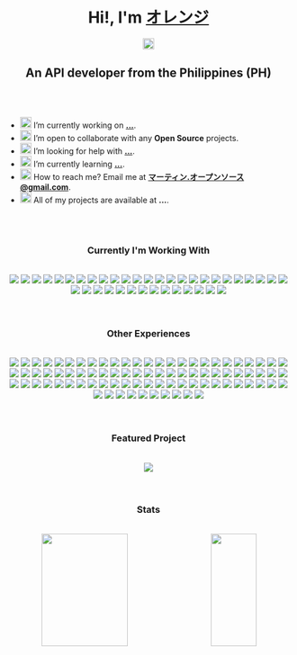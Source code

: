 <!-- ###########################################################         Hi       ########################################################### -->

<h1 align="center">Hi!, I'm <a href="https://oren-ji.github.io/">オレンジ</a></h1>

<!-- ###########################################################       Social     ########################################################### -->

<p align="center">
  <a href="https://github.com/oren-ji" target="blank">
  <img align="center" 
    src="https://cdn.jsdelivr.net/npm/simple-icons@3.12.0/icons/github.svg"
    alt="oren-ji" 
    height="20" width="20"/>
  </a>

</p>

<!-- ###########################################################       Tag        ########################################################### -->

<h2 align="center">An API developer from the Philippines (PH)</h2>

<br>
<br>

<!-- ###########################################################       Bio        ########################################################### -->

- <span><img width="20px" src="https://img.icons8.com/color/48/000000/source-code.png"/> I’m currently working on **[...](#)**.</span>
- <span><img width="20px" src="https://img.icons8.com/color/48/000000/teamwork.png"/> I’m open to collaborate with any **Open Source** projects.</span>
- <span><img width="20px" src="https://img.icons8.com/color/48/000000/connectivity-and-help.png"/> I’m looking for help with **[...](#)**.</span>
- <span><img width="20px" src="https://img.icons8.com/color/48/000000/learning.png"/> I’m currently learning **[...](#)**.</span>
- <span><img width="20px" src="https://img.icons8.com/color/48/000000/important-mail.png"/> How to reach me? Email me at **[マーティン.オープンソース@gmail.com](mailto:martin.opensource@gmail.com)**.<span>
- <span><img width="20px" src="https://img.icons8.com/color/48/000000/prototype.png"/> All of my projects are available at **...**.<span>

<br>
<br>

<!-- ###########################################################      Skills      ########################################################### -->

<h3 align="center">Currently I'm Working With</h3>

<br>

<div align="center">
  <!-- Languages -->
  <img src="https://img.shields.io/badge/kotlin-7F52FF?style=flat&logo=kotlin&logoColor=white"/>
  <img src="https://img.shields.io/badge/java-007396?style=flat&logo=java&logoColor=white"/>
  <!-- Scripting -->
  <img src="https://img.shields.io/badge/markdown-000000?style=flat&logo=markdown&logoColor=white"/>
  <!-- Front-end Frameworks, Libraries -->
  <!-- CMS Frameworks, Libraries -->
  <!-- Back-end Frameworks, Libraries -->
  <img src="https://img.shields.io/badge/quarkus-4695EB?style=flat&logo=quarkus&logoColor=white"/>
  <img src="https://img.shields.io/badge/hibernate-59666C?style=flat&logo=hibernate&logoColor=white"/>
  <!-- Machine Learning Frameworks, Libraries -->
  <!-- Other Frameworks, Libraries -->
  <img src="https://img.shields.io/badge/swagger-85EA2D?style=flat&logo=swagger&logoColor=white"/>
  <!-- Models -->
  <img src="https://img.shields.io/badge/json-000000?style=flat&logo=json&logoColor=white"/>
  <!-- Authentications -->
  <img src="https://img.shields.io/badge/jwt-000000?style=flat&logo=jsonwebtokens&logoColor=white"/>
  <img src="https://img.shields.io/badge/authy-EC1C24?style=flat&logo=authy&logoColor=white"/>
  <!-- API Tools -->
  <img src="https://img.shields.io/badge/postman-FF6C37?style=flat&logo=postman&logoColor=white"/>
  <!-- Linters / Scanners -->
  <img src="https://img.shields.io/badge/sonarlint-CB2029?style=flat&logo=sonarlint&logoColor=white"/>
  <img src="https://img.shields.io/badge/sonarqube-4E9BCD?style=flat&logo=sonarqube&logoColor=white"/>
  <!-- Package Managers / Build Tools -->
  <img src="https://img.shields.io/badge/gradle-02303A?style=flat&logo=gradle&logoColor=white"/>
  <!-- Databases -->
  <img src="https://img.shields.io/badge/postgresql-4169E1?style=flat&logo=postgresql&logoColor=white"/>
  <!-- Database Tools -->
  <!-- Reporting Tools -->
  <!-- CI/CD -->
  <img src="https://img.shields.io/badge/docker-2496ED?style=flat&logo=docker&logoColor=white"/>
  <!-- Servers -->
  <!-- Fiddles -->
  <!-- Cloud Platforms -->
  <img src="https://img.shields.io/badge/gcp-4285F4?style=flat&logo=googlecloud&logoColor=white"/>
  <!-- Cloud Technologies -->
  <img src="https://img.shields.io/badge/kubernetes-326CE5?style=flat&logo=kubernetes&logoColor=white"/>
  <img src="https://img.shields.io/badge/elastic stack-005571?style=flat&logo=elasticstack&logoColor=white"/>
  <!-- Version Control Tools-->
  <img src="https://img.shields.io/badge/git-F05032?style=flat&logo=git&logoColor=white"/>
  <img src="https://img.shields.io/badge/bitbucket-0052CC?style=flat&logo=bitbucket&logoColor=white"/>
  <img src="https://img.shields.io/badge/github-181717?style=flat&logo=github&logoColor=white"/>
  <img src="https://img.shields.io/badge/dependabot-025E8C?style=flat&logo=dependabot&logoColor=white"/>
  <img src="https://img.shields.io/badge/gitignore-204ECF?style=flat&logo=gitignore.io&logoColor=white"/>
  <!-- Editors/IDEs -->
  <img src="https://img.shields.io/badge/intellij idea-000000?style=flat&logo=intellijidea&logoColor=white"/>
  <img src="https://img.shields.io/badge/vscode-007ACC?style=flat&logo=visualstudiocode&logoColor=white"/>
  <!-- Virtualizations -->
  <!-- OSes -->
  <img src="https://img.shields.io/badge/windows-0078D6?style=flat&logo=windows&logoColor=white"/>
  <img src="https://img.shields.io/badge/ubuntu-E95420?style=flat&logo=ubuntu&logoColor=white"/>
  <!-- Terminals -->
  <img src="https://img.shields.io/badge/cmd-4D4D4D?style=flat&logo=windowsterminal&logoColor=white"/>
  <!-- Remote Tools -->
  <img src="https://img.shields.io/badge/anydesk-EF443B?style=flat&logo=anydesk&logoColor=white"/>
  <!-- Project Management Tools -->
  <img src="https://img.shields.io/badge/jira-0052CC?style=flat&logo=jira&logoColor=white"/>
  <img src="https://img.shields.io/badge/ms outlook-0078D4?style=flat&logo=microsoftoutlook&logoColor=white"/>
  <img src="https://img.shields.io/badge/ms teams-6264A7?style=flat&logo=microsoftteams&logoColor=white"/>
  <img src="https://img.shields.io/badge/gmail-EA4335?style=flat&logo=gmail&logoColor=white"/>
  <img src="https://img.shields.io/badge/google chat-00AC47?style=flat&logo=googlechat&logoColor=white"/>
  <!-- Documentation Tools -->
  <img src="https://img.shields.io/badge/google sheets-34A853?style=flat&logo=googlesheets&logoColor=white"/>
  <img src="https://img.shields.io/badge/diagrams.net-F88705?style=flat&logo=diagrams.net&logoColor=white"/>
  <img src="https://img.shields.io/badge/grammarly-15C39A?style=flat&logo=grammarly&logoColor=white"/>
  <!-- Browsers -->
  <img src="https://img.shields.io/badge/chrome-4285F4?style=flat&logo=googlechrome&logoColor=white"/>
  <!-- References -->
  <img src="https://img.shields.io/badge/stack overflow-F58025?style=flat&logo=stackoverflow&logoColor=white"/>
</div>

<br>
<br>


<!-- ###########################################################   Experiences    ########################################################### -->

<h3 align="center">Other Experiences</h3>

<br>

<div align="center">
  <!-- Languages -->
  <img src="https://img.shields.io/badge/javascript-F7DF1E?style=flat&logo=javascript&logoColor=white"/>
  <img src="https://img.shields.io/badge/typescript-3178C6?style=flat&logo=typescript&logoColor=white"/>
  <img src="https://img.shields.io/badge/php-777BB4?style=flat&logo=php&logoColor=white"/>
  <img src="https://img.shields.io/badge/scala-DC322F?style=flat&logo=scala&logoColor=white"/>
  <!-- Scripting -->
  <img src="https://img.shields.io/badge/html5-E34F26?style=flat&logo=html5&logoColor=white"/>
  <img src="https://img.shields.io/badge/css3-1572B6?style=flat&logo=css3&logoColor=white"/>
  <!-- Front-end Frameworks, Libraries -->
  <img src="https://img.shields.io/badge/react-61DAFB?style=flat&logo=react&logoColor=white"/>
  <img src="https://img.shields.io/badge/Sencha-86BC40?style=flat&logo=sencha&logoColor=white"/>
  <img src="https://img.shields.io/badge/bootstrap-7952B3?style=flat&logo=bootstrap&logoColor=white"/>
  <img src="https://img.shields.io/badge/font awesome-528DD7?style=flat&logo=fontawesome&logoColor=white"/>
  <!-- CMS Frameworks, Libraries -->
  <img src="https://img.shields.io/badge/wordpress-21759B?style=flat&logo=wordpress&logoColor=white"/>
  <!-- Back-end Frameworks, Libraries -->
  <img src="https://img.shields.io/badge/koa-33333D?style=flat&logo=koa&logoColor=white"/>
  <img src="https://img.shields.io/badge/node.js-339933?style=flat&logo=node.js&logoColor=white"/>
  <img src="https://img.shields.io/badge/codeigniter-EF4223?style=flat&logo=codeigniter&logoColor=white"/>
  <!-- Machine Learning Frameworks, Libraries -->
  <img src="https://img.shields.io/badge/tensorflow-FF6F00?style=flat&logo=tensorflow&logoColor=white"/>
  <img src="https://img.shields.io/badge/pandas-150458?style=flat&logo=pandas&logoColor=white"/>
  <img src="https://img.shields.io/badge/scikit learn-F7931E?style=flat&logo=scikit-learn&logoColor=white"/>
  <!-- Other Frameworks, Libraries -->
  <img src="https://img.shields.io/badge/kafka-231F20?style=flat&logo=apachekafka&logoColor=white"/>
  <img src="https://img.shields.io/badge/underscore.js-0371B5?style=flat&logo=underscore.js&logoColor=white"/>
  <img src="https://img.shields.io/badge/chai-A30701?style=flat&logo=chai&logoColor=white"/>
  <img src="https://img.shields.io/badge/mocha-8D6748?style=flat&logo=mocha&logoColor=white"/>
  <!-- Models -->
  <!-- Authentications -->
  <!-- API Tools -->
  <img src="https://img.shields.io/badge/insomnia-4000BF?style=flat&logo=insomnia&logoColor=white"/>
  <img src="https://img.shields.io/badge/curl-073551?style=flat&logo=curl&logoColor=white"/>
  <!-- Linters / Scanners -->
  <img src="https://img.shields.io/badge/eslint-4B32C3?style=flat&logo=eslint&logoColor=white"/>
  <!-- Package Managers / Build Tools -->
  <img src="https://img.shields.io/badge/npm-CB3837?style=flat&logo=npm&logoColor=white"/>
  <img src="https://img.shields.io/badge/yarn-2C8EBB?style=flat&logo=yarn&logoColor=white"/>
  <img src="https://img.shields.io/badge/chocolatey-80B5E3?style=flat&logo=chocolatey&logoColor=white"/>
  <img src="https://img.shields.io/badge/composer-885630?style=flat&logo=composer&logoColor=white"/>
  <img src="https://img.shields.io/badge/babel-F9DC3E?style=flat&logo=babel&logoColor=white"/>
  <img src="https://img.shields.io/badge/webpack-8DD6F9?style=flat&logo=webpack&logoColor=white"/>
  <!-- Databases -->
  <img src="https://img.shields.io/badge/cassandra-1287B1?style=flat&logo=apachecassandra&logoColor=white"/>
  <img src="https://img.shields.io/badge/mongodb-47A24B?style=flat&logo=mongodb&logoColor=white"/>
  <img src="https://img.shields.io/badge/redis-DC382D?style=flat&logo=redis&logoColor=white"/>
  <img src="https://img.shields.io/badge/mysql-4479A1?style=flat&logo=mysql&logoColor=white"/>
  <img src="https://img.shields.io/badge/sqlite-003B57?style=flat&logo=sqlite&logoColor=white"/>
  <img src="https://img.shields.io/badge/ms sql server-CC2927?style=flat&logo=microsoftsqlserver&logoColor=white"/>
  <img src="https://img.shields.io/badge/ms access-A4373A?style=flat&logo=microsoftaccess&logoColor=white"/>
  <!-- Database Tools -->
  <img src="https://img.shields.io/badge/phpmyadmin-6C78AF?style=flat&logo=phpmyadmin&logoColor=white"/>
  <img src="https://img.shields.io/badge/datagrip-000000?style=flat&logo=datagrip&logoColor=white"/>
  <!-- Reporting Tools -->
  <img src="https://img.shields.io/badge/metabase-509EE3?style=flat&logo=metabase&logoColor=white"/>
  <!-- CI/CD -->
  <img src="https://img.shields.io/badge/portainer-13BEF9?style=flat&logo=portainer&logoColor=white"/>
  <!-- Servers -->
  <img src="https://img.shields.io/badge/apache-D22128?style=flat&logo=apache&logoColor=white"/>
  <img src="https://img.shields.io/badge/nginx-009639?style=flat&logo=nginx&logoColor=white"/>
  <img src="https://img.shields.io/badge/xampp-FB7A24?style=flat&logo=xampp&logoColor=white"/>
  <!-- Fiddles -->
  <!-- Cloud Platforms -->
  <!-- Cloud Technologies -->
  <img src="https://img.shields.io/badge/firebase-FFCA28?style=flat&logo=firebase&logoColor=white"/>
  <!-- Version Control Tools-->
  <img src="https://img.shields.io/badge/gitlab-FC6D26?style=flat&logo=gitlab&logoColor=white"/>
  <img src="https://img.shields.io/badge/gitkraken-179287?style=flat&logo=gitkraken&logoColor=white"/>
  <!-- Editors/IDEs -->
  <img src="https://img.shields.io/badge/sublime text-FF9800?style=flat&logo=sublimetext&logoColor=white"/>
  <img src="https://img.shields.io/badge/atom-66595C?style=flat&logo=atom&logoColor=white"/>
  <img src="https://img.shields.io/badge/netbeans-1B6AC6?style=flat&logo=apachenetbeanside&logoColor=white"/>
  <img src="https://img.shields.io/badge/codesandbox-000000?style=flat&logo=codesandbox&logoColor=white"/>
  <img src="https://img.shields.io/badge/codepen-000000?style=flat&logo=codepen&logoColor=white"/>
  <img src="https://img.shields.io/badge/notepad++-90E59A?style=flat&logo=notepadplusplus&logoColor=white"/>
  <!-- Virtualizations -->
  <img src="https://img.shields.io/badge/vagrant-1868F2?style=flat&logo=vagrant&logoColor=white"/>
  <img src="https://img.shields.io/badge/virtualbox-183A61?style=flat&logo=virtualbox&logoColor=white"/>
  <!-- OSes -->
  <img src="https://img.shields.io/badge/android-3DDC84?style=flat&logo=android&logoColor=white"/>
  <img src="https://img.shields.io/badge/alpine-0D597F?style=flat&logo=alpinelinux&logoColor=white"/>
  <img src="https://img.shields.io/badge/elementary-64BAFF?style=flat&logo=elementary&logoColor=white"/>
  <img src="https://img.shields.io/badge/debian-AB1D33?style=flat&logo=debian&logoColor=white"/>
  <img src="https://img.shields.io/badge/kubuntu-0079C1?style=flat&logo=kubuntu&logoColor=white"/>
  <img src="https://img.shields.io/badge/lubuntu-0068C8?style=flat&logo=lubuntu&logoColor=white"/>
  <img src="https://img.shields.io/badge/linux mint-87CF3E?style=flat&logo=linuxmint&logoColor=white"/>
  <img src="https://img.shields.io/badge/fedora-51A2DA?style=flat&logo=fedora&logoColor=white"/>
  <img src="https://img.shields.io/badge/kali-557C94?style=flat&logo=kalilinux&logoColor=white"/>
  <img src="https://img.shields.io/badge/tails-56347C?style=flat&logo=tails&logoColor=white"/>
  <img src="https://img.shields.io/badge/opensuse-73BA25?style=flat&logo=opensuse&logoColor=white"/>
  <img src="https://img.shields.io/badge/centos-262577?style=flat&logo=centos&logoColor=white"/>
  <!-- Terminals -->
  <img src="https://img.shields.io/badge/gnu bash-4EAA25?style=flat&logo=gnubash&logoColor=white"/>
  <img src="https://img.shields.io/badge/gnome terminal-241F31?style=flat&logo=gnometerminal&logoColor=white"/>
  <img src="https://img.shields.io/badge/hyper-000000?style=flat&logo=hyper&logoColor=white"/>
  <!-- Remote Tools -->
  <img src="https://img.shields.io/badge/teamviewer-004680?style=flat&logo=teamviewer&logoColor=white"/>
  <!-- Project Management Tools -->
  <img src="https://img.shields.io/badge/trello-0052CC?style=flat&logo=trello&logoColor=white"/>
  <img src="https://img.shields.io/badge/slack-4A154B?style=flat&logo=slack&logoColor=white"/>
  <img src="https://img.shields.io/badge/asana-273347?style=flat&logo=asana&logoColor=white"/>
  <img src="https://img.shields.io/badge/thunderbird-0A84FF?style=flat&logo=thunderbird&logoColor=white"/>
  <!-- Documentation Tools -->
  <img src="https://img.shields.io/badge/ms word-2B579A?style=flat&logo=microsoftword&logoColor=white"/>
  <img src="https://img.shields.io/badge/ms excel-217346?style=flat&logo=microsoftexcel&logoColor=white"/>
  <img src="https://img.shields.io/badge/confluence-172B4D?style=flat&logo=confluence&logoColor=white"/>
  <img src="https://img.shields.io/badge/canva-00C4CC?style=flat&logo=canva&logoColor=white"/>
  <img src="https://img.shields.io/badge/stackedit-606060?style=flat&logo=stackedit&logoColor=white"/>
  <!-- Browsers -->
  <img src="https://img.shields.io/badge/firefox-FF7139?style=flat&logo=firefox&logoColor=white"/>
  <img src="https://img.shields.io/badge/opera-FF1B2D?style=flat&logo=opera&logoColor=white"/>
  <!-- References -->
  <img src="https://img.shields.io/badge/hacker noon-00FE000?style=flat&logo=hackernoon&logoColor=white"/>
  <img src="https://img.shields.io/badge/ask ubuntu-DC461D?style=flat&logo=askubuntu&logoColor=white"/>
  <img src="https://img.shields.io/badge/stackshare-0690FA?style=flat&logo=stackshare&logoColor=white"/>
</div>

<br>
<br>

<!-- ########################################################### Featured Project ########################################################### -->

<h3 align="center">Featured Project</h3>

<br>

<div align="center">
<a href="https://github.com/oren-ji/oren-ji">
  <img src="https://github-readme-stats.vercel.app/api/pin/?username=oren-ji&repo=oren-ji&show_owner=true"/>
</a>
</div>

<br>
<br>

<!-- ###########################################################      Stats       ########################################################### -->

<h3 align="center">Stats</h3>

<br>

<div align="center">
<img align="left" height="200px" width="55%" src="https://github-readme-stats.vercel.app/api?username=oren-ji&count_private=true&show_icons=true&include_all_commits=true&custom_title=Github Stats&hide_title=true"/>

<img align="right" height="200px" width="40%" src="https://github-readme-stats.vercel.app/api/top-langs/?username=oren-ji&langs_count=8&layout=compact&hide_title=true"/>
</div>
  
